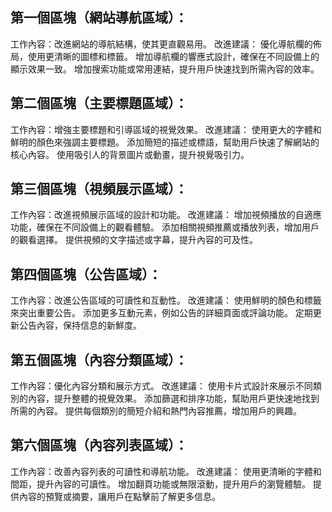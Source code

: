 ## 第一個區塊（網站導航區域）：

工作內容：改進網站的導航結構，使其更直觀易用。
改進建議：
優化導航欄的佈局，使用更清晰的圖標和標籤。
增加導航欄的響應式設計，確保在不同設備上的顯示效果一致。
增加搜索功能或常用連結，提升用戶快速找到所需內容的效率。

## 第二個區塊（主要標題區域）：

工作內容：增強主要標題和引導區域的視覺效果。
改進建議：
使用更大的字體和鮮明的顏色來強調主要標題。
添加簡短的描述或標語，幫助用戶快速了解網站的核心內容。
使用吸引人的背景圖片或動畫，提升視覺吸引力。

## 第三個區塊（視頻展示區域）：

工作內容：改進視頻展示區域的設計和功能。
改進建議：
增加視頻播放的自適應功能，確保在不同設備上的觀看體驗。
添加相關視頻推薦或播放列表，增加用戶的觀看選擇。
提供視頻的文字描述或字幕，提升內容的可及性。

## 第四個區塊（公告區域）：

工作內容：改進公告區域的可讀性和互動性。
改進建議：
使用鮮明的顏色和標籤來突出重要公告。
添加更多互動元素，例如公告的詳細頁面或評論功能。
定期更新公告內容，保持信息的新鮮度。

## 第五個區塊（內容分類區域）：

工作內容：優化內容分類和展示方式。
改進建議：
使用卡片式設計來展示不同類別的內容，提升整體的視覺效果。
添加篩選和排序功能，幫助用戶更快速地找到所需的內容。
提供每個類別的簡短介紹和熱門內容推薦，增加用戶的興趣。

## 第六個區塊（內容列表區域）：

工作內容：改善內容列表的可讀性和導航功能。
改進建議：
使用更清晰的字體和間距，提升內容的可讀性。
增加翻頁功能或無限滾動，提升用戶的瀏覽體驗。
提供內容的預覽或摘要，讓用戶在點擊前了解更多信息。